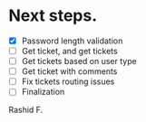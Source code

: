 # Next steps.

- [x] Password length validation
- [ ] Get ticket, and get tickets
- [ ] Get tickets based on user type
- [ ] Get ticket with comments
- [ ] Fix tickets routing issues
- [ ] Finalization

Rashid F.
